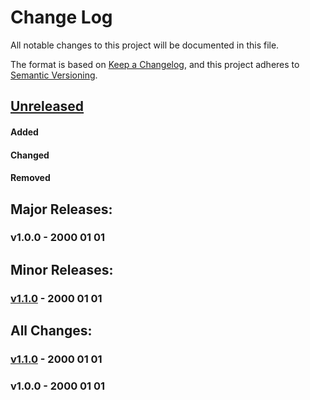 # Change Log
All notable changes to this project will be documented in this file.

The format is based on [Keep a Changelog](https://keepachangelog.com/en/1.0.0/),
and this project adheres to [Semantic Versioning](https://semver.org/spec/v2.0.0.html).

## [Unreleased]
#### Added
#### Changed
#### Removed

## Major Releases:
### v1.0.0 - 2000 01 01

## Minor Releases:
### [v1.1.0] - 2000 01 01

## All Changes:
### [v1.1.0] - 2000 01 01
### v1.0.0 - 2000 01 01

<!-- LINKS -->
<!-- RELEASES -->
[Unreleased]: https://github.com/USERNAME/REPONAME/compare/v1.1.0...HEAD
[v1.1.0]: https://github.com/USERNAME/REPONAME/compare/v1.0.0...v1.1.0

<!-- ISSUES -->